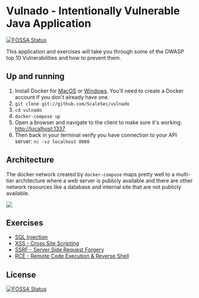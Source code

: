 # Vulnado - Intentionally Vulnerable Java Application
[![FOSSA Status](https://app.fossa.com/api/projects/git%2Bgithub.com%2Fdemolab1%2FVolnadoJavaSonarDemo.svg?type=shield)](https://app.fossa.com/projects/git%2Bgithub.com%2Fdemolab1%2FVolnadoJavaSonarDemo?ref=badge_shield)


This application and exercises will take you through some of the OWASP top 10 Vulnerabilities and how to prevent them.

## Up and running

1. Install Docker for [MacOS](https://hub.docker.com/editions/community/docker-ce-desktop-mac) or [Windows](https://hub.docker.com/editions/community/docker-ce-desktop-windows). You'll need to create a Docker account if you don't already have one.
2. `git clone git://github.com/ScaleSec/vulnado`
3. `cd vulnado`
4. `docker-compose up`
5. Open a browser and navigate to the client to make sure it's working: [http://localhost:1337](http://localhost:1337)
6. Then back in your terminal verify you have connection to your API server: `nc -vz localhost 8080`

## Architecture

The docker network created by `docker-compose` maps pretty well to a multi-tier architecture where a web server is publicly available and there are other network resources like a database and internal site that are not publicly available.

![](exercises/assets/arch.png)

## Exercises

* [SQL Injection](exercises/01-sql-injection.md)
* [XSS - Cross Site Scripting](exercises/02-xss.md)
* [SSRF - Server Side Request Forgery](exercises/03-ssrf.md)
* [RCE - Remote Code Execution & Reverse Shell](exercises/04-rce-reverse-shell.md)


## License
[![FOSSA Status](https://app.fossa.com/api/projects/git%2Bgithub.com%2Fdemolab1%2FVolnadoJavaSonarDemo.svg?type=large)](https://app.fossa.com/projects/git%2Bgithub.com%2Fdemolab1%2FVolnadoJavaSonarDemo?ref=badge_large)
